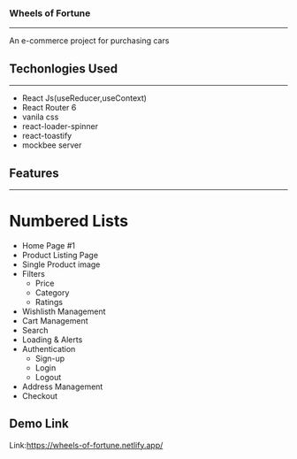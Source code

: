 ### Wheels of Fortune
---
An e-commerce project for purchasing cars

## Techonlogies Used
---
* React Js(useReducer,useContext)
* React Router 6
* vanila css
* react-loader-spinner
* react-toastify
* mockbee server

## Features
---
# Numbered Lists
*  Home Page #1
*  Product Listing Page
*  Single Product image
*  Filters
     * Price
     * Category
     * Ratings
*  Wishlisth Management
*  Cart Management
*  Search
*  Loading & Alerts
*  Authentication  
    * Sign-up
    * Login
    * Logout
* Address Management
* Checkout

## Demo Link
Link:https://wheels-of-fortune.netlify.app/

